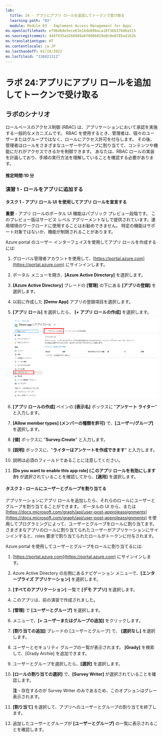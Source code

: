 ```yaml
---
lab:
  title: 24 - アプリにアプリ ロールを追加してトークンで受け取る
  learning path: "03"
  module: Module 03 - Implement Access Management for Apps
ms.openlocfilehash: e796d84e5ece63e16de898aca18f36b37b88a515
ms.sourcegitcommit: 448f935ad266989a6f0086019e0c0e0785ad162b
ms.translationtype: HT
ms.contentlocale: ja-JP
ms.lasthandoff: 02/10/2022
ms.locfileid: "138421312"
---
```

# <a name="lab-24-add-app-roles-to-your-app-and-receive-them-in-the-token"></a>ラボ 24:アプリにアプリ ロールを追加してトークンで受け取る

## <a name="lab-scenario"></a>ラボのシナリオ

ロールベースのアクセス制御 (RBAC) は、アプリケーションにおいて承認を実施する一般的なメカニズムです。 RBAC を使用するとき、管理者は、個々のユーザーまたはグループではなく、ロールにアクセス許可を付与します。 その後、管理者はロールをさまざまなユーザーやグループに割り当てて、コンテンツや機能にだれがアクセスできるかを制御できます。 あなたは、RBAC ロールの実装を計画しており、手順の実行方法を理解していることを確認する必要があります。

#### <a name="estimated-time-10-minutes"></a>推定時間:10 分

### <a name="exercise-1---adding-roles-to-your-apps"></a>演習 1 - ロールをアプリに追加する

#### <a name="task-1---declare-app-roles-using-the-app-roles-ui"></a>タスク 1 - アプリ ロール UI を使用してアプリ ロールを宣言する

   **重要** - アプリ ロールのポータル UI 機能はパブリック プレビュー段階です。 このプレビュー版はサービス レベル アグリーメントなしで提供されています。運用環境のワークロードに使用することはお勧めできません。 特定の機能はサポート対象ではないか、機能が制限されることがあります。

Azure portal のユーザー インターフェイスを使用してアプリ ロールを作成するには:

1. グローバル管理者アカウントを使用して、[https://portal.azure.com](https://portal.azure.com) にサインインします。

2. ポータル メニューを開き、**[Azure Active Directory]** を選択します。

3. **[Azure Active Directory]** ブレードの **[管理]** の下にある **[アプリの登録]** を選択します。

4. 以前に作成した **[Demo App]** アプリの登録項目を選択します。

5. **[アプリ ロール]** を選択したら、 **[+ アプリ ロールの作成]** を選択します。

    ![アプリ ロールの作成が強調表示されているアプリ ロールを示す画面イメージ](./media/lp3-mod3-app-roles-create-app-role.png)

6. **[アプリ ロールの作成]** ペインの **[表示名]** ボックスに "**アンケート ライター**" と入力します。

7. **[Allow member types] (メンバーの種類を許可)** で、**[ユーザー/グループ]** を選択します。

8. **[値]** ボックスに "**Survey.Create**" と入力します。

9. **[説明]** ボックスに、"**ライターはアンケートを作成できます**" と入力します。

10. 説明は必須のフィールドであることに注意してください。

11. **[Do you want to enable this app role] (このアプリ ロールを有効にしますか)** が選択されていることを確認してから、**[適用]** を選択します。

#### <a name="task-2---assign-users-and-groups-to-roles"></a>タスク 2 - ロールにユーザーとグループを割り当てる

アプリケーションにアプリ ロールを追加したら、それらのロールにユーザーとグループを割り当てることができます。 ポータルの UI から、または [https://docs.microsoft.com/graph/api/user-post-approleassignments](https://docs.microsoft.com/graph/api/user-post-approleassignments) を使用してプログラミングによって、ユーザーとグループをロールに割り当てます。 さまざまなアプリのロールに割り当てられたユーザーがアプリケーションにサインインすると、roles 要求で割り当てられたロールがトークンに付与されます。

Azure portal を使用してユーザーとグループをロールに割り当てるには:

1. [https://portal.azure.com](https://portal.azure.com) にサインインします。

2. Azure Active Directory の左側にあるナビゲーション メニューで、**[エンタープライズ アプリケーション]** を選択します。

3. **[すべてのアプリケーション]** 一覧で **[デモ アプリ]** を選択します。

4. このアプリは、前の演習で作成されました。

5. **[管理]** で **[ユーザーとグループ]** を選択します。

6. メニューで、**[+ ユーザーまたはグループの追加]** をクリックします。

7. **[割り当ての追加]** ブレードの [ユーザーとグループ] で、 **[選択なし]** を選択します。

8. ユーザーとセキュリティ グループの一覧が表示されます。 **[Grady]** を検索して、[Grady Archie] を追加できます。

9. ユーザーとグループを選択したら、**[選択]** を選択します。

10. **[ロールの割り当ての選択]** で、**[Survey Writer]** が選択されていることを確認します。

    **注** - 存在するのが Survey Writer のみであるため、このオプションはグレー表示されます。

11. **[割り当て]** を選択して、アプリへのユーザーとグループの割り当てを終了します。

12. 追加したユーザーとグループが **[ユーザーとグループ]** の一覧に表示されることを確認します。
